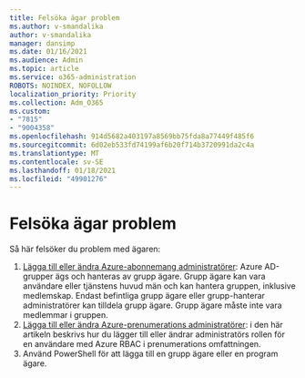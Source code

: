```yaml
---
title: Felsöka ägar problem
ms.author: v-smandalika
author: v-smandalika
manager: dansimp
ms.date: 01/16/2021
ms.audience: Admin
ms.topic: article
ms.service: o365-administration
ROBOTS: NOINDEX, NOFOLLOW
localization_priority: Priority
ms.collection: Adm_O365
ms.custom:
- "7815"
- "9004358"
ms.openlocfilehash: 914d5682a403197a8569bb75fda8a77449f485f6
ms.sourcegitcommit: 6d02eb533fd74199af6b20f714b3720991da2c4a
ms.translationtype: MT
ms.contentlocale: sv-SE
ms.lasthandoff: 01/18/2021
ms.locfileid: "49901276"
---
```

# <a name="troubleshoot-owner-issues"></a>Felsöka ägar problem

Så här felsöker du problem med ägaren:

1. [Lägga till eller ändra Azure-abonnemang administratörer](https://docs.microsoft.com/azure/active-directory/fundamentals/active-directory-accessmanagement-managing-group-owners): Azure AD-grupper ägs och hanteras av grupp ägare. Grupp ägare kan vara användare eller tjänstens huvud män och kan hantera gruppen, inklusive medlemskap. Endast befintliga grupp ägare eller grupp-hanterar administratörer kan tilldela grupp ägare. Grupp ägare måste inte vara medlemmar i gruppen.
2. [Lägga till eller ändra Azure-prenumerations administratörer](https://docs.microsoft.com/azure/cost-management-billing/manage/add-change-subscription-administrator): i den här artikeln beskrivs hur du lägger till eller ändrar administratörs rollen för en användare med Azure RBAC i prenumerations omfattningen.
3. Använd PowerShell för att lägga till en grupp ägare eller en program ägare.
